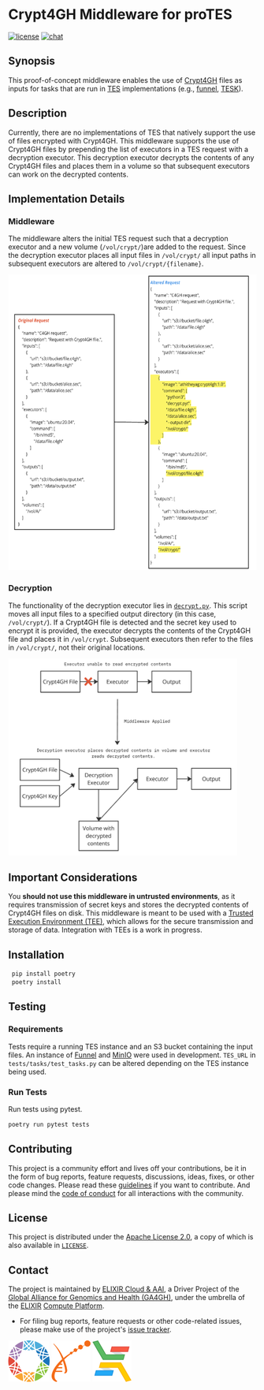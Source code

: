 # Crypt4GH Middleware for proTES
[![license][badge-license]][badge-url-license]
[![chat][badge-chat]][badge-url-chat]

## Synopsis
This proof-of-concept middleware enables the use of [Crypt4GH][crypt4gh] files as inputs for tasks that are 
run in [TES][tes] implementations (e.g., [funnel][funnel], [TESK][tesk]).

## Description
Currently, there are no implementations of TES that natively support the use of files encrypted with Crypt4GH.
This middleware supports the use of Crypt4GH files by prepending the list of executors in a TES request with a
decryption executor. This decryption executor decrypts the contents of any Crypt4GH files and places them in a volume
so that subsequent executors can work on the decrypted contents.

## Implementation Details

### Middleware
The middleware alters the initial TES request such that a decryption executor and a new volume (`/vol/crypt/`)are added 
to the request. Since the decryption executor places all input files in `/vol/crypt/` all input paths in subsequent
executors are altered to `/vol/crypt/{filename}`.

<img alt="request-diagram" src="images/request.png" height="600">

### Decryption
The functionality of the decryption executor lies in [`decrypt.py`][decrypt]. This script moves all input files to a
specified output directory (in this case, `/vol/crypt/`). If a Crypt4GH file is detected and the secret key used to
encrypt it is provided, the executor decrypts the contents of the Crypt4GH file and places it in `/vol/crypt`.
Subsequent executors then refer to the files in `/vol/crypt/`, not their original locations.

<img alt="workflow-diagram" src="images/workflow.png" height="400">

## Important Considerations
You __should not use this middleware in untrusted environments__, as it requires transmission of secret keys and stores
the decrypted contents of Crypt4GH files on disk. This middleware is meant to be used with a [Trusted Execution 
Environment (TEE)][TEE], which allows for the secure transmission and storage of data. Integration with TEEs is a work
in progress.

## Installation
```bash
 pip install poetry
 poetry install
```

## Testing
### Requirements
Tests require a running TES instance and an S3 bucket containing the input files. An instance of [Funnel][funnel] 
and [MinIO][minio] were used in development. `TES_URL` in `tests/tasks/test_tasks.py` can be altered depending on the
TES instance being used.

### Run Tests
Run tests using pytest.
```bash
poetry run pytest tests
```

## Contributing
This project is a community effort and lives off your contributions, be it in the form of bug reports, feature requests,
discussions, ideas, fixes, or other code changes. Please read these [guidelines][guidelines] if you want to contribute. 
And please mind the [code of conduct][code-of-conduct] for all interactions with the community.

## License
This project is distributed under the [Apache License 2.0][badge-license], a
copy of which is also available in [`LICENSE`][license].

## Contact
The project is maintained by [ELIXIR Cloud & AAI][elixir-cloud-aai], a Driver
Project of the [Global Alliance for Genomics and Health (GA4GH)][ga4gh], under
the umbrella of the [ELIXIR][elixir] [Compute Platform][elixir-compute].

- For filing bug reports, feature requests or other code-related issues, please
  make use of the project's [issue tracker](https://github.com/elixir-cloud-aai/protes-middleware-crypt4gh/issues).

[![GA4GH logo](images/logo-ga4gh.png)](https://www.ga4gh.org/)
[![ELIXIR logo](images/logo-elixir.png)](https://www.elixir-europe.org/)
[![ELIXIR Cloud & AAI logo](images/logo-elixir-cloud.png)](https://elixir-europe.github.io/cloud/)

[badge-license]: https://img.shields.io/badge/license-Apache%202.0-blue.svg
[badge-chat]: https://img.shields.io/static/v1?label=chat&message=Slack&color=ff6994
[badge-url-license]: <http://www.apache.org/licenses/LICENSE-2.0>
[badge-url-chat]: https://elixir-cloud.slack.com/archives/C04RLFJNF7U
[code-of-conduct]: https://github.com/elixir-cloud-aai/elixir-cloud-aai/blob/dev/CODE_OF_CONDUCT.md
[crypt4gh]: https://www.ga4gh.org/news_item/crypt4gh-a-secure-method-for-sharing-human-genetic-data/
[decrypt]: https://github.com/elixir-cloud-aai/protes-middleware-crypt4gh/blob/main/crypt4gh_middleware/decrypt.py
[elixir]: https://elixir-europe.org/
[elixir-cloud-aai]: https://elixir-cloud.dcc.sib.swiss/
[elixir-compute]: https://elixir-europe.org/platforms/compute
[funnel]: https://ohsu-comp-bio.github.io/funnel/
[ga4gh]: https://ga4gh.org/
[guidelines]: https://elixir-cloud-aai.github.io/guides/guide-contributor/
[license]: LICENSE
[minio]: https://min.io/
[request]: <images/request.png>
[tes]: https://github.com/ga4gh/task-execution-schemas
[tesk]: https://github.com/elixir-cloud-aai/TESK
[TEE]: https://f1000research.com/posters/13-194
[workflow]: <images/workflow.png>
